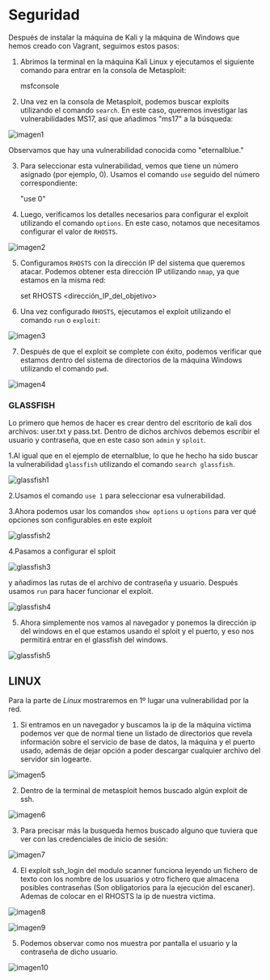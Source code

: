 # Seguridad

Después de instalar la máquina de Kali y la máquina de Windows que hemos creado con Vagrant, seguimos estos pasos:

1. Abrimos la terminal en la máquina Kali Linux y ejecutamos el siguiente comando para entrar en la consola de Metasploit:

    msfconsole

2. Una vez en la consola de Metasploit, podemos buscar exploits utilizando el comando `search`. En este caso, queremos investigar las vulnerabilidades MS17, así que añadimos "ms17" a la búsqueda:

![imagen1](./images/Screenshot_3.png)

Observamos que hay una vulnerabilidad conocida como "eternalblue."

3. Para seleccionar esta vulnerabilidad, vemos que tiene un número asignado (por ejemplo, 0). Usamos el comando `use` seguido del número correspondiente:

    "use 0" 

4. Luego, verificamos los detalles necesarios para configurar el exploit utilizando el comando `options`. En este caso, notamos que necesitamos configurar el valor de `RHOSTS`.

![imagen2](./images/Screenshot_4.png)

5. Configuramos `RHOSTS` con la dirección IP del sistema que queremos atacar. Podemos obtener esta dirección IP utilizando `nmap`, ya que estamos en la misma red:

    set RHOSTS <dirección_IP_del_objetivo>

6. Una vez configurado `RHOSTS`, ejecutamos el exploit utilizando el comando `run` o `exploit`:

![imagen3](./images/Screenshot_5.png)


7. Después de que el exploit se complete con éxito, podemos verificar que estamos dentro del sistema de directorios de la máquina Windows utilizando el comando `pwd`.

![imagen4](./images/Screenshot_6.png)

<h3>GLASSFISH</h3>


Lo primero que hemos de hacer es crear dentro del escritorio de kali dos archivos: user.txt y pass.txt. Dentro de dichos archivos debemos escribir el usuario y contraseña, que en este caso son `admin` y `sploit`.


1.Al igual que en el ejemplo de eternalblue, lo que he hecho ha sido buscar la vulnerabilidad `glassfish` utilizando el comando `search glassfish`.

![glassfish1](./images/glassfish1.png)

2.Usamos el comando `use 1` para seleccionar esa vulnerabilidad.

3.Ahora podemos usar los comandos `show options` u `options` para ver qué opciones son configurables en este exploit

![glassfish2](./images/glassfish2.png)

4.Pasamos a configurar el sploit

![glassfish3](./images/glassfish3.png)

y añadimos las rutas de el archivo de contraseña y usuario. Después usamos `run` para hacer funcionar el exploit.

![glassfish4](./images/glassfish4.png)

5. Ahora simplemente nos vamos al navegador y ponemos la dirección ip del windows en el que estamos usando el sploit y el puerto, y eso nos permitirá entrar en el glassfish del windows.

![glassfish5](./images/glassfish5.png)












<h2>LINUX</h2>

Para la parte de *Linux* mostraremos en 1º lugar una vulnerabilidad por la red.

1. Si entramos en un navegador y buscamos la ip de la máquina victima podemos ver que de normal tiene un listado de directorios que revela información sobre el servicio de base de datos, la máquina y el puerto usado, además de dejar opción a poder descargar cualquier archivo del servidor sin logearte.

![imagen5](./images/Screenshot_7.png)

2. Dentro de la terminal de metasploit hemos buscado algún exploit de ssh.

![imagen6](./images/Screenshot_7.1.png)

3. Para precisar más la busqueda hemos buscado alguno que tuviera que ver con las credenciales de inicio de sesión:

![imagen7](./images/Screenshot_7.2.png)

4. El exploit ssh_login del modulo scanner funciona leyendo un fichero de texto con los nombre de los usuarios y otro fichero que almacena posibles contraseñas (Son obligatorios para la ejecución del escaner). Ademas de colocar en el RHOSTS la ip de nuestra victima.

![imagen8](./images/Screenshot_8.png)

![imagen9](./images/Screenshot_8.1.png)

5. Podemos observar como nos muestra por pantalla el usuario y la contraseña de dicho usuario.

![imagen10](./images/Screenshot_8.2.png)

